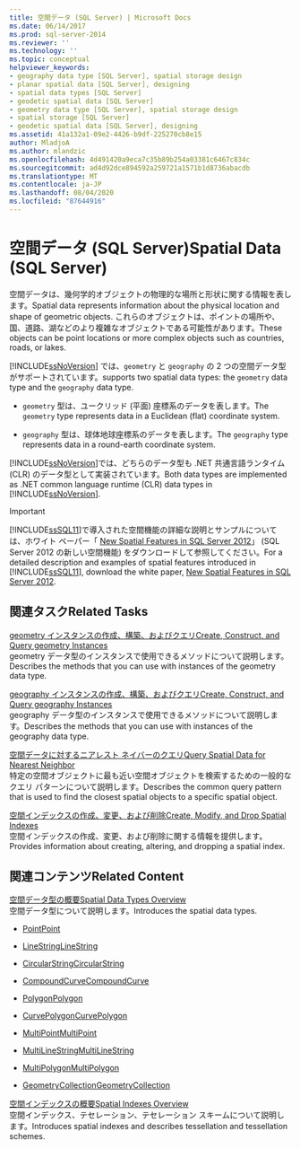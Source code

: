 ```yaml
---
title: 空間データ (SQL Server) | Microsoft Docs
ms.date: 06/14/2017
ms.prod: sql-server-2014
ms.reviewer: ''
ms.technology: ''
ms.topic: conceptual
helpviewer_keywords:
- geography data type [SQL Server], spatial storage design
- planar spatial data [SQL Server], designing
- spatial data types [SQL Server]
- geodetic spatial data [SQL Server]
- geometry data type [SQL Server], spatial storage design
- spatial storage [SQL Server]
- geodetic spatial data [SQL Server], designing
ms.assetid: 41a132a1-09e2-4426-b9df-225270cb8e15
author: MladjoA
ms.author: mlandzic
ms.openlocfilehash: 4d491420a9eca7c35b89b254a03381c6467c834c
ms.sourcegitcommit: ad4d92dce894592a259721a1571b1d8736abacdb
ms.translationtype: MT
ms.contentlocale: ja-JP
ms.lasthandoff: 08/04/2020
ms.locfileid: "87644916"
---
```

# <a name="spatial-data-sql-server"></a><span data-ttu-id="ad871-102">空間データ (SQL Server)</span><span class="sxs-lookup"><span data-stu-id="ad871-102">Spatial Data (SQL Server)</span></span>
  <span data-ttu-id="ad871-103">空間データは、幾何学的オブジェクトの物理的な場所と形状に関する情報を表します。</span><span class="sxs-lookup"><span data-stu-id="ad871-103">Spatial data represents information about the physical location and shape of geometric objects.</span></span> <span data-ttu-id="ad871-104">これらのオブジェクトは、ポイントの場所や、国、道路、湖などのより複雑なオブジェクトである可能性があります。</span><span class="sxs-lookup"><span data-stu-id="ad871-104">These objects can be point locations or more complex objects such as countries, roads, or lakes.</span></span>  
  
 [!INCLUDE[ssNoVersion](../../includes/ssnoversion-md.md)] <span data-ttu-id="ad871-105">では、`geometry` と `geography` の 2 つの空間データ型がサポートされています。</span><span class="sxs-lookup"><span data-stu-id="ad871-105">supports two spatial data types: the `geometry` data type and the `geography` data type.</span></span>  
  
-   <span data-ttu-id="ad871-106">`geometry` 型は、ユークリッド (平面) 座標系のデータを表します。</span><span class="sxs-lookup"><span data-stu-id="ad871-106">The `geometry` type represents data in a Euclidean (flat) coordinate system.</span></span>  
  
-   <span data-ttu-id="ad871-107">`geography` 型は、球体地球座標系のデータを表します。</span><span class="sxs-lookup"><span data-stu-id="ad871-107">The `geography` type represents data in a round-earth coordinate system.</span></span>  
  
 <span data-ttu-id="ad871-108">[!INCLUDE[ssNoVersion](../../includes/ssnoversion-md.md)]では、どちらのデータ型も .NET 共通言語ランタイム (CLR) のデータ型として実装されています。</span><span class="sxs-lookup"><span data-stu-id="ad871-108">Both data types are implemented as .NET common language runtime (CLR) data types in [!INCLUDE[ssNoVersion](../../includes/ssnoversion-md.md)].</span></span>  
  
> [!IMPORTANT]  
>  <span data-ttu-id="ad871-109">[!INCLUDE[ssSQL11](../../includes/sssql11-md.md)]で導入された空間機能の詳細な説明とサンプルについては、ホワイト ペーパー「 [New Spatial Features in SQL Server 2012](https://go.microsoft.com/fwlink/?LinkId=226407)」 (SQL Server 2012 の新しい空間機能) をダウンロードして参照してください。</span><span class="sxs-lookup"><span data-stu-id="ad871-109">For a detailed description and examples of spatial features introduced in [!INCLUDE[ssSQL11](../../includes/sssql11-md.md)], download the white paper, [New Spatial Features in SQL Server 2012](https://go.microsoft.com/fwlink/?LinkId=226407).</span></span>  
  
##  <a name="related-tasks"></a><a name="reltasks"></a> <span data-ttu-id="ad871-110">関連タスク</span><span class="sxs-lookup"><span data-stu-id="ad871-110">Related Tasks</span></span>  
 [<span data-ttu-id="ad871-111">geometry インスタンスの作成、構築、およびクエリ</span><span class="sxs-lookup"><span data-stu-id="ad871-111">Create, Construct, and Query geometry Instances</span></span>](create-construct-and-query-geometry-instances.md)  
 <span data-ttu-id="ad871-112">geometry データ型のインスタンスで使用できるメソッドについて説明します。</span><span class="sxs-lookup"><span data-stu-id="ad871-112">Describes the methods that you can use with instances of the geometry data type.</span></span>  
  
 [<span data-ttu-id="ad871-113">geography インスタンスの作成、構築、およびクエリ</span><span class="sxs-lookup"><span data-stu-id="ad871-113">Create, Construct, and Query geography Instances</span></span>](create-construct-and-query-geography-instances.md)  
 <span data-ttu-id="ad871-114">geography データ型のインスタンスで使用できるメソッドについて説明します。</span><span class="sxs-lookup"><span data-stu-id="ad871-114">Describes the methods that you can use with instances of the geography data type.</span></span>  
  
 [<span data-ttu-id="ad871-115">空間データに対するニアレスト ネイバーのクエリ</span><span class="sxs-lookup"><span data-stu-id="ad871-115">Query Spatial Data for Nearest Neighbor</span></span>](query-spatial-data-for-nearest-neighbor.md)  
 <span data-ttu-id="ad871-116">特定の空間オブジェクトに最も近い空間オブジェクトを検索するための一般的なクエリ パターンについて説明します。</span><span class="sxs-lookup"><span data-stu-id="ad871-116">Describes the common query pattern that is used to find the closest spatial objects to a specific spatial object.</span></span>  
  
 [<span data-ttu-id="ad871-117">空間インデックスの作成、変更、および削除</span><span class="sxs-lookup"><span data-stu-id="ad871-117">Create, Modify, and Drop Spatial Indexes</span></span>](create-modify-and-drop-spatial-indexes.md)  
 <span data-ttu-id="ad871-118">空間インデックスの作成、変更、および削除に関する情報を提供します。</span><span class="sxs-lookup"><span data-stu-id="ad871-118">Provides information about creating, altering, and dropping a spatial index.</span></span>  
  
## <a name="related-content"></a><span data-ttu-id="ad871-119">関連コンテンツ</span><span class="sxs-lookup"><span data-stu-id="ad871-119">Related Content</span></span>  
 [<span data-ttu-id="ad871-120">空間データ型の概要</span><span class="sxs-lookup"><span data-stu-id="ad871-120">Spatial Data Types Overview</span></span>](spatial-data-types-overview.md)  
 <span data-ttu-id="ad871-121">空間データ型について説明します。</span><span class="sxs-lookup"><span data-stu-id="ad871-121">Introduces the spatial data types.</span></span>  
  
-   [<span data-ttu-id="ad871-122">Point</span><span class="sxs-lookup"><span data-stu-id="ad871-122">Point</span></span>](point.md)  
  
-   [<span data-ttu-id="ad871-123">LineString</span><span class="sxs-lookup"><span data-stu-id="ad871-123">LineString</span></span>](linestring.md)  
  
-   [<span data-ttu-id="ad871-124">CircularString</span><span class="sxs-lookup"><span data-stu-id="ad871-124">CircularString</span></span>](circularstring.md)  
  
-   [<span data-ttu-id="ad871-125">CompoundCurve</span><span class="sxs-lookup"><span data-stu-id="ad871-125">CompoundCurve</span></span>](compoundcurve.md)  
  
-   [<span data-ttu-id="ad871-126">Polygon</span><span class="sxs-lookup"><span data-stu-id="ad871-126">Polygon</span></span>](polygon.md)  
  
-   [<span data-ttu-id="ad871-127">CurvePolygon</span><span class="sxs-lookup"><span data-stu-id="ad871-127">CurvePolygon</span></span>](curvepolygon.md)  
  
-   [<span data-ttu-id="ad871-128">MultiPoint</span><span class="sxs-lookup"><span data-stu-id="ad871-128">MultiPoint</span></span>](multipoint.md)  
  
-   [<span data-ttu-id="ad871-129">MultiLineString</span><span class="sxs-lookup"><span data-stu-id="ad871-129">MultiLineString</span></span>](multilinestring.md)  
  
-   [<span data-ttu-id="ad871-130">MultiPolygon</span><span class="sxs-lookup"><span data-stu-id="ad871-130">MultiPolygon</span></span>](multipolygon.md)  
  
-   [<span data-ttu-id="ad871-131">GeometryCollection</span><span class="sxs-lookup"><span data-stu-id="ad871-131">GeometryCollection</span></span>](geometrycollection.md)  
  
 [<span data-ttu-id="ad871-132">空間インデックスの概要</span><span class="sxs-lookup"><span data-stu-id="ad871-132">Spatial Indexes Overview</span></span>](spatial-indexes-overview.md)  
 <span data-ttu-id="ad871-133">空間インデックス、テセレーション、テセレーション スキームについて説明します。</span><span class="sxs-lookup"><span data-stu-id="ad871-133">Introduces spatial indexes and describes tessellation and tessellation schemes.</span></span>  
  
  
